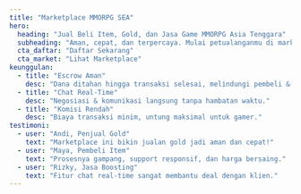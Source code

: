 ```yaml
---
title: "Marketplace MMORPG SEA"
hero:
  heading: "Jual Beli Item, Gold, dan Jasa Game MMORPG Asia Tenggara"
  subheading: "Aman, cepat, dan terpercaya. Mulai petualanganmu di marketplace khusus gamer SEA!"
  cta_daftar: "Daftar Sekarang"
  cta_market: "Lihat Marketplace"
keunggulan:
  - title: "Escrow Aman"
    desc: "Dana ditahan hingga transaksi selesai, melindungi pembeli & penjual."
  - title: "Chat Real-Time"
    desc: "Negosiasi & komunikasi langsung tanpa hambatan waktu."
  - title: "Komisi Rendah"
    desc: "Biaya transaksi minim, untung maksimal untuk gamer."
testimoni:
  - user: "Andi, Penjual Gold"
    text: "Marketplace ini bikin jualan gold jadi aman dan cepat!"
  - user: "Maya, Pembeli Item"
    text: "Prosesnya gampang, support responsif, dan harga bersaing."
  - user: "Rizky, Jasa Boosting"
    text: "Fitur chat real-time sangat membantu deal dengan klien."
---
```

